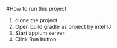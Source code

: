 #How to run this project
1. clone the project
2. Open build.gradle as project by intellIJ
3. Start appium server
4. Click Run button 